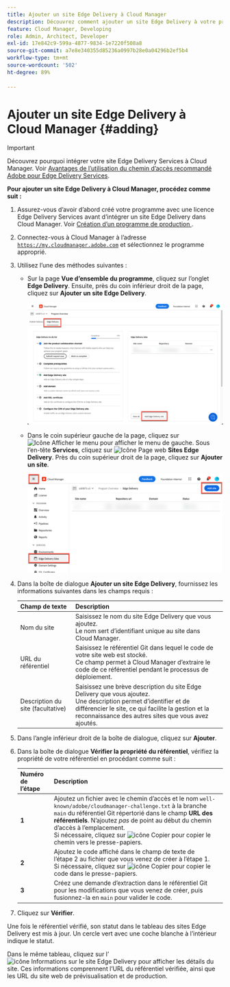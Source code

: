 ```yaml
---
title: Ajouter un site Edge Delivery à Cloud Manager
description: Découvrez comment ajouter un site Edge Delivery à votre programme de production ou à votre programme sandbox.
feature: Cloud Manager, Developing
role: Admin, Architect, Developer
exl-id: 17e842c9-599a-4877-9834-1e7220f508a8
source-git-commit: a7e8e340355d85236a0997b28e0a04296b2ef5b4
workflow-type: tm+mt
source-wordcount: '502'
ht-degree: 89%

---
```


# Ajouter un site Edge Delivery à Cloud Manager {#adding}

>[!IMPORTANT]
>
>Découvrez pourquoi intégrer votre site Edge Delivery Services à Cloud Manager.
>Voir [Avantages de l’utilisation du chemin d’accès recommandé Adobe pour Edge Delivery Services](/help/implementing/cloud-manager/edge-delivery/introduction-to-edge-delivery-services.md#recommended-path-eds).

**Pour ajouter un site Edge Delivery à Cloud Manager, procédez comme suit :**

1. Assurez-vous d’avoir d’abord créé votre programme avec une licence Edge Delivery Services avant d’intégrer un site Edge Delivery dans Cloud Manager.
Voir [ Création d’un programme de production ](/help/implementing/cloud-manager/getting-access-to-aem-in-cloud/creating-production-programs.md).
1. Connectez-vous à Cloud Manager à l’adresse [`https://my.cloudmanager.adobe.com`](https://my.cloudmanager.adobe.com/) et sélectionnez le programme approprié.
1. Utilisez l’une des méthodes suivantes :

   * Sur la page **Vue d’ensemble du programme**, cliquez sur l’onglet **Edge Delivery**. Ensuite, près du coin inférieur droit de la page, cliquez sur **Ajouter un site Edge Delivery**.

     ![Ajouter un site Edge Delivery à partir de l’onglet Edge Delivery](/help/implementing/cloud-manager/assets/cm-eds-add1.png)

   * Dans le coin supérieur gauche de la page, cliquez sur ![Icône Afficher le menu](https://spectrum.adobe.com/static/icons/workflow_18/Smock_ShowMenu_18_N.svg) pour afficher le menu de gauche.
Sous l’en-tête **Services**, cliquez sur ![Icône Page web](https://spectrum.adobe.com/static/icons/workflow_18/Smock_WebPages_18_N.svg) **Sites Edge Delivery**.
Près du coin supérieur droit de la page, cliquez sur **Ajouter un site**.

     ![Ajouter un site Edge Delivery à partir du bouton Sites Edge Delivery](/help/implementing/cloud-manager/assets/cm-eds-add2.png)

1. Dans la boîte de dialogue **Ajouter un site Edge Delivery**, fournissez les informations suivantes dans les champs requis :

   | Champ de texte | Description |
   | - | --- |
   | Nom du site | Saisissez le nom du site Edge Delivery que vous ajoutez.<br>Le nom sert d’identifiant unique au site dans Cloud Manager. |
   | URL du référentiel | Saisissez le référentiel Git dans lequel le code de votre site web est stocké.<br>Ce champ permet à Cloud Manager d’extraire le code de ce référentiel pendant le processus de déploiement. |
   | Description du site (facultative) | Saisissez une brève description du site Edge Delivery que vous ajoutez.<br>Une description permet d’identifier et de différencier le site, ce qui facilite la gestion et la reconnaissance des autres sites que vous avez ajoutés. |

1. Dans l’angle inférieur droit de la boîte de dialogue, cliquez sur **Ajouter**.

1. Dans la boîte de dialogue **Vérifier la propriété du référentiel**, vérifiez la propriété de votre référentiel en procédant comme suit :

   | Numéro de l’étape | Description |
   | - | - |
   | **1** | Ajoutez un fichier avec le chemin d’accès et le nom `well-known/adobe/cloudmanager-challenge.txt` à la branche `main` du référentiel Git répertorié dans le champ **URL des référentiels**. N’ajoutez *pas* de point au début du chemin d’accès à l’emplacement.<br>Si nécessaire, cliquez sur ![icône Copier](https://spectrum.adobe.com/static/icons/workflow_18/Smock_Copy_18_N.svg) pour copier le chemin vers le presse-papiers. |
   | **2** | Ajoutez le code affiché dans le champ de texte de l’étape 2 au fichier que vous venez de créer à l’étape 1.<br>Si nécessaire, cliquez sur ![icône Copier](https://spectrum.adobe.com/static/icons/workflow_18/Smock_Copy_18_N.svg) pour copier le code dans le presse-papiers. |
   | **3** | Créez une demande d’extraction dans le référentiel Git pour les modifications que vous venez de créer, puis fusionnez-la en `main` pour valider le code. |

1. Cliquez sur **Vérifier**.

Une fois le référentiel vérifié, son statut dans le tableau des sites Edge Delivery est mis à jour. Un cercle vert avec une coche blanche à l’intérieur indique le statut.

Dans le même tableau, cliquez sur l’![icône Informations sur le site Edge Delivery](https://spectrum.adobe.com/static/icons/workflow_18/Smock_InfoOutline_18_N.svg) pour afficher les détails du site. Ces informations comprennent l’URL du référentiel vérifiée, ainsi que les URL du site web de prévisualisation et de production.
